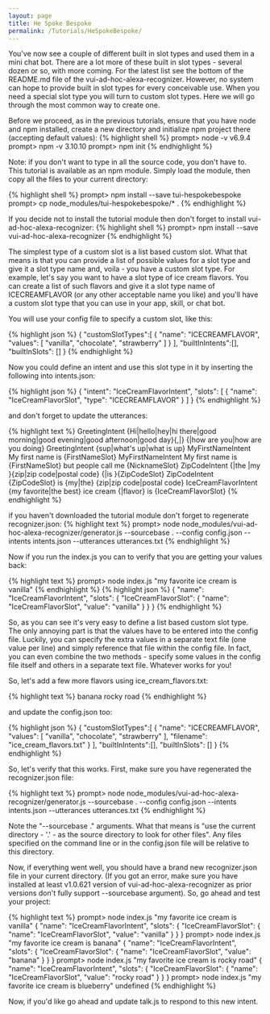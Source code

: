 ```yaml
---
layout: page
title: He Spoke Bespoke
permalink: /Tutorials/HeSpokeBespoke/
---
```

You've now see a couple of different built in slot types and used them in a mini chat bot.  There are a lot more of these built in
slot types - several dozen or so, with more coming.  For the latest list see the bottom of the README.md file of the vui-ad-hoc-alexa-recognizer.
However, no system can hope to provide built in slot types for every conceivable use.  When you need a special slot type you will turn to
custom slot types.  Here we will go through the most common way to create one.

Before we proceed, as in the previous tutorials, ensure that you have node and npm installed, create a new directory and initialize npm project there (accepting default values):
{% highlight shell %}
prompt> node -v
v6.9.4
prompt> npm -v
3.10.10
prompt> npm init
{% endhighlight %}

Note: if you don't want to type in all the source code, you don't have to.  This tutorial is available as an npm module.  Simply load the module, then copy all the files to your current directory:

{% highlight shell %}
prompt> npm install --save tui-hespokebespoke
prompt> cp node_modules/tui-hespokebespoke/* .
{% endhighlight %}

If you decide not to install the tutorial module then don't forget to install vui-ad-hoc-alexa-recognizer:
{% highlight shell %}
prompt> npm install --save vui-ad-hoc-alexa-recognizer
{% endhighlight %}

The simplest type of a custom slot is a list based custom slot.  What that means is that you can provide a list of possible values for a slot type and give it a slot type name and, voila - you have a custom slot type.
For example, let's say you want to have a slot type of ice cream flavors.  You can create a list of such flavors and give it a slot type name of ICECREAMFLAVOR (or any other acceptable name you like) and you'll have
a custom slot type that you can use in your app, skill, or chat bot.

You will use your config file to specify a custom slot, like this:

{% highlight json %}
{
  "customSlotTypes":[
    {
      "name": "ICECREAMFLAVOR",
      "values": [
        "vanilla",
        "chocolate",
        "strawberry"
      ]
    }
  ],
  "builtInIntents":[],
  "builtInSlots": []
}
{% endhighlight %}

Now you could define an intent and use this slot type in it by inserting the following into intents.json:

{% highlight json %}
{
  "intent": "IceCreamFlavorIntent",
  "slots": [
    {
      "name": "IceCreamFlavorSlot",
      "type": "ICECREAMFLAVOR"
    }
  ]
}
{% endhighlight %}
 
and don't forget to update the utterances:

{% highlight text %}
GreetingIntent {Hi|hello|hey|hi there|good morning|good evening|good afternoon|good day}{,|} {|how are you|how are you doing}
GreetingIntent {sup|what's up|what is up}
MyFirstNameIntent My first name is {FirstNameSlot}
MyFirstNameIntent My first name is {FirstNameSlot} but people call me {NicknameSlot}
ZipCodeIntent {|the |my }{zip|zip code|postal code} {|is }{ZipCodeSlot}
ZipCodeIntent {ZipCodeSlot} is {my|the} {zip|zip code|postal code}
IceCreamFlavorIntent {my favorite|the best} ice cream {|flavor} is {IceCreamFlavorSlot}
{% endhighlight %}

if you haven't downloaded the tutorial module don't forget to regenerate recognizer.json: 
{% highlight text %}
prompt> node node_modules/vui-ad-hoc-alexa-recognizer/generator.js --sourcebase . --config config.json --intents intents.json --utterances utterances.txt
{% endhighlight %}

Now if you run the index.js you can to verify that you are getting your values back:

{% highlight text %}
prompt> node index.js "my favorite ice cream is vanilla"
{% endhighlight %}
{% highlight json %}
{
  "name": "IceCreamFlavorIntent",
  "slots": {
    "IceCreamFlavorSlot": {
      "name": "IceCreamFlavorSlot",
      "value": "vanilla"
    }
  }
}
{% endhighlight %}

So, as you can see it's very easy to define a list based custom slot type.  The only annoying part is that the values have to be entered into
the config file.  Luckily, you can specify the extra values in a separate text file (one value per line) and simply reference that file within
the config file.  In fact, you can even combine the two methods - specify some values in the config file itself and others in a separate text file.
Whatever works for you!

So, let's add a few more flavors using ice_cream_flavors.txt:

{% highlight text %}
banana
rocky road
{% endhighlight %}

and update the config.json too:

{% highlight json %}
{
  "customSlotTypes":[
    {
      "name": "ICECREAMFLAVOR",
      "values": [
        "vanilla",
        "chocolate",
        "strawberry"
      ],
      "filename": "ice_cream_flavors.txt"
    }
  ],
  "builtInIntents":[],
  "builtInSlots": []
}
{% endhighlight %}

So, let's verify that this works.  First, make sure you have regenerated the recognizer.json file:

{% highlight text %}
prompt> node node_modules/vui-ad-hoc-alexa-recognizer/generator.js --sourcebase . --config config.json --intents intents.json --utterances utterances.txt
{% endhighlight %}

Note the "--sourcebase ." arguments.  What that means is "use the current directory - '.' - as the source directory to look for other files".  Any files
specified on the command line or in the config.json file will be relative to this directory.

Now, if everything went well, you should have a brand new recognizer.json file in your current directory. (If you got an error, make sure you have 
installed at least v1.0.621 version of vui-ad-hoc-alexa-recognizer as prior versions don't fully support --sourcebase argument).
So, go ahead and test your project:

{% highlight text %}
prompt> node index.js "my favorite ice cream is vanilla"
{
  "name": "IceCreamFlavorIntent",
  "slots": {
    "IceCreamFlavorSlot": {
      "name": "IceCreamFlavorSlot",
      "value": "vanilla"
    }
  }
}
prompt> node index.js "my favorite ice cream is banana"
{
  "name": "IceCreamFlavorIntent",
  "slots": {
    "IceCreamFlavorSlot": {
      "name": "IceCreamFlavorSlot",
      "value": "banana"
    }
  }
}
prompt> node index.js "my favorite ice cream is rocky road"
{
  "name": "IceCreamFlavorIntent",
  "slots": {
    "IceCreamFlavorSlot": {
      "name": "IceCreamFlavorSlot",
      "value": "rocky road"
    }
  }
}
prompt> node index.js "my favorite ice cream is blueberry"
undefined
{% endhighlight %}

Now, if you'd like go ahead and update talk.js to respond to this new intent.
